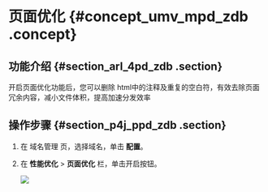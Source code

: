 # 页面优化 {#concept_umv_mpd_zdb .concept}

## 功能介绍 {#section_arl_4pd_zdb .section}

开启页面优化功能后，您可以删除 html中的注释及重复的空白符，有效去除页面冗余内容，减小文件体积，提高加速分发效率

## 操作步骤 {#section_p4j_ppd_zdb .section}

1.  在 域名管理 页，选择域名，单击 **配置**。
2.  在 **性能优化** \> **页面优化** 栏，单击开启按钮。

    ![](http://docs-aliyun.cn-hangzhou.oss.aliyun-inc.com/assets/pic/65132/cn_zh/1533113052019/D24.jpg)


